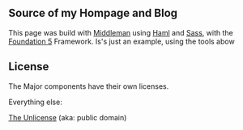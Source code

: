 ## Source of my Hompage and Blog

This page was build with [Middleman](http://middlemanapp.com/) using [Haml](http://haml-lang.com/) 
and [Sass](http://sass-lang.com/), with the  [Foundation 5](http://foundation.zurb.com/) Framework. 
Is's just an example, using the tools abow

## License

The Major components have their own licenses.

Everything else:

[The Unlicense](http://unlicense.org/) (aka: public domain)